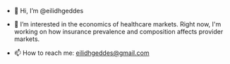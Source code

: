 - 👋 Hi, I’m @eilidhgeddes
- 👀 I’m interested in the economics of healthcare markets. Right now, I'm working on how insurance prevalence and composition affects provider markets. 

- 📫 How to reach me: 
  eilidhgeddes@gmail.com

<!---
eilidhgeddes/eilidhgeddes is a ✨ special ✨ repository because its `README.md` (this file) appears on your GitHub profile.
You can click the Preview link to take a look at your changes.
--->
